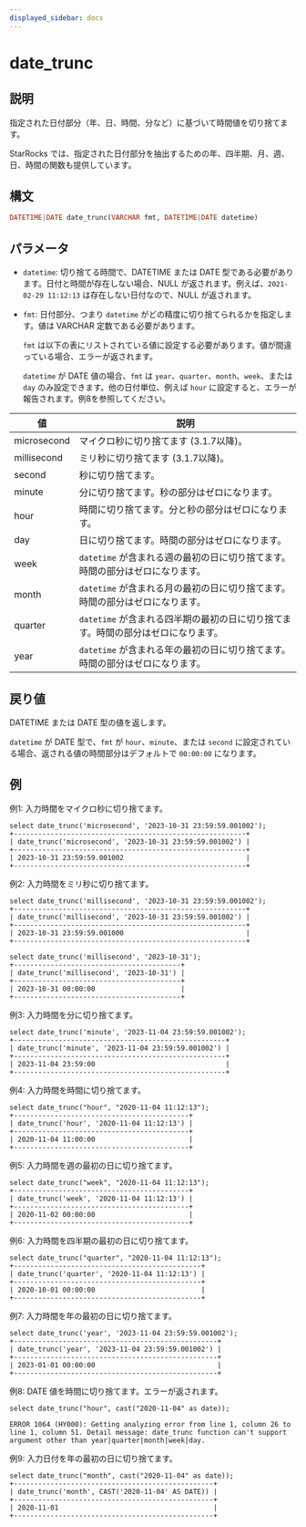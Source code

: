 ```yaml
---
displayed_sidebar: docs
---
```


# date_trunc

## 説明

指定された日付部分（年、日、時間、分など）に基づいて時間値を切り捨てます。

StarRocks では、指定された日付部分を抽出するための年、四半期、月、週、日、時間の関数も提供しています。

## 構文

```Haskell
DATETIME|DATE date_trunc(VARCHAR fmt, DATETIME|DATE datetime)
```

## パラメータ

- `datetime`: 切り捨てる時間で、DATETIME または DATE 型である必要があります。日付と時間が存在しない場合、NULL が返されます。例えば、`2021-02-29 11:12:13` は存在しない日付なので、NULL が返されます。

- `fmt`: 日付部分、つまり `datetime` がどの精度に切り捨てられるかを指定します。値は VARCHAR 定数である必要があります。

  `fmt` は以下の表にリストされている値に設定する必要があります。値が間違っている場合、エラーが返されます。

  `datetime` が DATE 値の場合、`fmt` は `year`、`quarter`、`month`、`week`、または `day` のみ設定できます。他の日付単位、例えば `hour` に設定すると、エラーが報告されます。例8を参照してください。

| 値   | 説明                                                  |
| ------- | ------------------------------------------------------------ |
| microsecond  | マイクロ秒に切り捨てます (3.1.7以降)。            |
| millisecond  | ミリ秒に切り捨てます (3.1.7以降)。            |
| second  | 秒に切り捨てます。                                     |
| minute  | 分に切り捨てます。秒の部分はゼロになります。   |
| hour    | 時間に切り捨てます。分と秒の部分はゼロになります。 |
| day     | 日に切り捨てます。時間の部分はゼロになります。        |
| week    | `datetime` が含まれる週の最初の日に切り捨てます。時間の部分はゼロになります。 |
| month   | `datetime` が含まれる月の最初の日に切り捨てます。時間の部分はゼロになります。 |
| quarter | `datetime` が含まれる四半期の最初の日に切り捨てます。時間の部分はゼロになります。 |
| year    | `datetime` が含まれる年の最初の日に切り捨てます。時間の部分はゼロになります。 |

## 戻り値

DATETIME または DATE 型の値を返します。

`datetime` が DATE 型で、`fmt` が `hour`、`minute`、または `second` に設定されている場合、返される値の時間部分はデフォルトで `00:00:00` になります。

## 例

例1: 入力時間をマイクロ秒に切り捨てます。

```plain
select date_trunc('microsecond', '2023-10-31 23:59:59.001002');
+---------------------------------------------------------+
| date_trunc('microsecond', '2023-10-31 23:59:59.001002') |
+---------------------------------------------------------+
| 2023-10-31 23:59:59.001002                              |
+---------------------------------------------------------+
```

例2: 入力時間をミリ秒に切り捨てます。

```plain
select date_trunc('millisecond', '2023-10-31 23:59:59.001002');
+---------------------------------------------------------+
| date_trunc('millisecond', '2023-10-31 23:59:59.001002') |
+---------------------------------------------------------+
| 2023-10-31 23:59:59.001000                              |
+---------------------------------------------------------+

select date_trunc('millisecond', '2023-10-31');
+-----------------------------------------+
| date_trunc('millisecond', '2023-10-31') |
+-----------------------------------------+
| 2023-10-31 00:00:00                     |
+-----------------------------------------+
```

例3: 入力時間を分に切り捨てます。

```Plain
select date_trunc('minute', '2023-11-04 23:59:59.001002');
+----------------------------------------------------+
| date_trunc('minute', '2023-11-04 23:59:59.001002') |
+----------------------------------------------------+
| 2023-11-04 23:59:00                                |
+----------------------------------------------------+
```

例4: 入力時間を時間に切り捨てます。

```Plain
select date_trunc("hour", "2020-11-04 11:12:13");
+-------------------------------------------+
| date_trunc('hour', '2020-11-04 11:12:13') |
+-------------------------------------------+
| 2020-11-04 11:00:00                       |
+-------------------------------------------+
```

例5: 入力時間を週の最初の日に切り捨てます。

```Plain
select date_trunc("week", "2020-11-04 11:12:13");
+-------------------------------------------+
| date_trunc('week', '2020-11-04 11:12:13') |
+-------------------------------------------+
| 2020-11-02 00:00:00                       |
+-------------------------------------------+
```

例6: 入力時間を四半期の最初の日に切り捨てます。

```Plain
select date_trunc("quarter", "2020-11-04 11:12:13");
+----------------------------------------------+
| date_trunc('quarter', '2020-11-04 11:12:13') |
+----------------------------------------------+
| 2020-10-01 00:00:00                          |
+----------------------------------------------+
```

例7: 入力時間を年の最初の日に切り捨てます。

```Plain
select date_trunc('year', '2023-11-04 23:59:59.001002');
+--------------------------------------------------+
| date_trunc('year', '2023-11-04 23:59:59.001002') |
+--------------------------------------------------+
| 2023-01-01 00:00:00                              |
+--------------------------------------------------+
```

例8: DATE 値を時間に切り捨てます。エラーが返されます。

```Plain
select date_trunc("hour", cast("2020-11-04" as date));

ERROR 1064 (HY000): Getting analyzing error from line 1, column 26 to line 1, column 51. Detail message: date_trunc function can't support argument other than year|quarter|month|week|day.
```

例9: 入力日付を年の最初の日に切り捨てます。

```Plain
select date_trunc("month", cast("2020-11-04" as date));
+-------------------------------------------------+
| date_trunc('month', CAST('2020-11-04' AS DATE)) |
+-------------------------------------------------+
| 2020-11-01                                      |
+-------------------------------------------------+
```